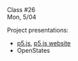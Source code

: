 <div class="lecture1">

<div class="column_date">
<p markdown="block">

Class #26 <br>
Mon, 5/04

</p>
</div>
<div class="column_materials">
<p markdown="block">


Project presentations:

- [p5.js](https://github.com/nyu-ossd-s20/p5.js), [p5.js website](https://github.com/nyu-ossd-s20/p5.js-website)
- OpenStates  


</p>
</div>

<div class="column_assign">
<p markdown="block">



</p>
</div>

</div>
